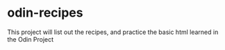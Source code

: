 # odin-recipes
This project will list out the recipes, and practice the basic html learned in the Odin Project